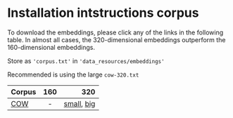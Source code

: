 # Installation intstructions corpus


To download the embeddings, please click any of the links in the following table. In almost all cases, the 320-dimensional embeddings outperform the 160-dimensional embeddings.

Store as `'corpus.txt'` in `'data_resources/embeddings'`

Recommended is using the large `cow-320.txt`

| Corpus        | 160           | 320   |
| ------------- |:-------------:| -----:|
| [COW](http://corporafromtheweb.org/)           | -           |  [small](http://www.clips.uantwerpen.be/dutchembeddings/cow-320.tar.gz), [big](http://www.clips.uantwerpen.be/dutchembeddings/cow-big.tar.gz)   |